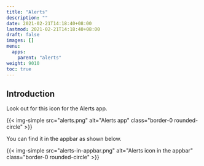 ```yaml
---
title: "Alerts"
description: ""
date: 2021-02-21T14:18:40+08:00
lastmod: 2021-02-21T14:18:40+08:00
draft: false
images: []
menu:
  apps:
    parent: "alerts"
weight: 9010
toc: true
---
```


## Introduction

Look out for this icon for the Alerts app.

{{< img-simple src="alerts.png" alt="Alerts app" class="border-0 rounded-circle" >}}

You can find it in the appbar as shown below.

{{< img-simple src="alerts-in-appbar.png" alt="Alerts icon in the appbar" class="border-0 rounded-circle" >}}
